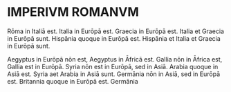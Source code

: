# IMPERIVM ROMANVM

Rōma in Italiā est. Italia in Eurōpā est. Graecia in Eurōpā est. Italia et Graecia in Eurōpā sunt. Hispānia quoque in Eurōpā est. Hispānia et Italia et Graecia in Eurōpā sunt. 

Aegyptus in Eurōpā nōn est, Aegyptus in Āfricā est. Gallia nōn in Āfrica est, Gallia est in Eurōpā. Syria nōn est in Eurōpā, sed in Asiā. Arabia quoque in Asiā est. Syria aet Arabia in Asiā sunt. Germānia nōn in Asiā, sed in Eurōpā est. Britannia quoque in Eurōpā est. Germānia





































